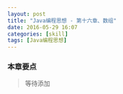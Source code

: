 ```yaml
---
layout: post
title: "Java编程思想 - 第十六章、数组"
date: 2016-05-29 16:07
categories: [skill]
tags: [Java编程思想]
---
```


### 本章要点

> 等待添加
